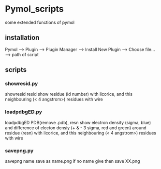 # Pymol_scripts
some extended functions of pymol

## installation
Pymol --> Plugin --> Plugin Manager --> Install New Plugin --> Choose file... --> path of script

## scripts
### showresid.py
showresid resid
show residue (id number) with licorice, and this neighbouring (< 4 angstrom>) residues with wire


### loadpdbgED.py
loadpdbgED PDB(remove .pdb), resn
show electron density (sigma, blue) and difference of electon densiy (+ & - 3 sigma, red and green) around residue (resn) with licorice, and this neighbouring (< 4 angstrom>) residues with wire

### savepng.py
savepng name
save as name.png if no name give then save XX.png
